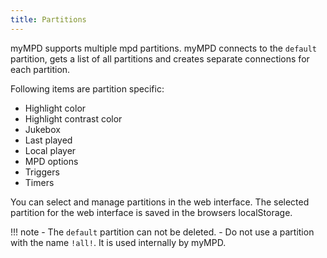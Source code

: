 ```yaml
---
title: Partitions
---
```


myMPD supports multiple mpd partitions. myMPD connects to the `default` partition, gets a list of all partitions and creates separate connections for each partition.

Following items are partition specific:

- Highlight color
- Highlight contrast color
- Jukebox
- Last played
- Local player
- MPD options
- Triggers
- Timers

You can select and manage partitions in the web interface. The selected partition for the web interface is saved in the browsers localStorage.

!!! note
    - The `default` partition can not be deleted.
    - Do not use a partition with the name `!all!`. It is used internally by myMPD.
